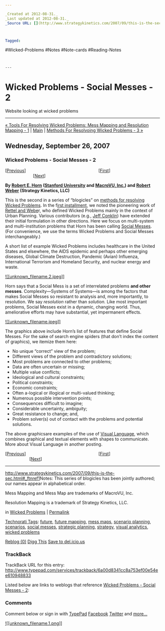 ```yaml
---

_Created at 2012-08-31._
_Last updated at 2012-08-31._
_Source URL: [](http://www.strategykinetics.com/2007/09/this-is-the-sec.html)._



Tagged: 
```
#Wicked-Problems #Notes #Note-cards #Reading-Notes
```


---
```


# Wicked Problems - Social Messes - 2


Website looking at wicked problems

* * *

[« Tools For Resolving Wicked Problems: Mess Mapping and Resolution Mapping - 1](http://www.strategykinetics.com/2007/09/wicked-problems.html) | [Main](http://www.strategykinetics.com/) | [Methods For Resolvoing Wicked Problems - 3 »](http://www.strategykinetics.com/2007/09/methods-for-res.html)

## Wednesday, September 26, 2007

### Wicked Problems - Social Messes - 2

\[[Previous](http://www.strategykinetics.com/2007/09/wicked-problems.html)\]                                                            \[[First](http://www.strategykinetics.com/2007/09/wicked-problems.html)\]                                                               \[[Next](http://www.strategykinetics.com/2007/09/methods-for-res.html)\]

**By [Robert E. Horn](http://www.strategykinetics.com/about-robert-e-horn.html) ([Stanford University](http://www.stanford.edu/~rhorn/) and [MacroVU, Inc.](http://www.macrovu.com/)) and [Robert Weber](http://www.strategykinetics.com/about-bob-weber.html) (Strategy Kinetics, LLC)**

This is the second in a series of “blogicles” on [methods for resolving Wicked Problems](http://www.strategykinetics.com/wicked_problems/index.html). In the f[irst installment](http://www.strategykinetics.com/2007/09/wicked-problems.html), we noted the pioneering work of [Rettel and Webe](http://www.uctc.net/mwebber/Rittel+Webber+Dilemmas+General_Theory_of_Planning.pdf)r, who defined Wicked Problems mainly in the context of Urban Planning. Various contributors (e.g., [Jeff Conklin](http://www.cognexus.org/id42.htm)) have extended their initial formulation in other directions. Here we focus on multi-system and multi-institution problems that Horn has been calling [Social Messes](http://www.stanford.edu/~rhorn/a/recent/SpchPackard.html). (For convenience, we use the terms Wicked Problems and Social Messes interchangeably.)

A short list of example Wicked Problems includes healthcare in the United States and elsewhere, the AIDS epidemic and perhaps other emerging diseases, Global Climate Destruction, Pandemic (Avian) Influenza, International Terrorism and Homeland Security, and nuclear energy and waste.

[![[unknown_filename.2.jpeg]]](http://robertweber.typepad.com/photos/uncategorized/2007/09/22/1representmesses.jpg)

Horn says that a Social Mess is a set of interrelated problems **and other messes**. Complexity—Systems of Systems—is among the factors that makes Social Messes so resistant to analysis and, more importantly, to resolution. We say _resolution_ rather than _solution._ Like most important problems, Social Messes exist in a dynamic, changing world. Thus, ameliorative efforts may have substantial, yet impermanent effects.

[![[unknown_filename.jpeg]]](http://robertweber.typepad.com/photos/uncategorized/2007/09/22/2represenmesses_3.jpg)

The graphics above include Horn’s list of features that define Social Messes. For the sake of search engine spiders (that don’t index the content of graphics), we itemize them here:

*   No unique “correct” view of the problem;
*   Different views of the problem and contradictory solutions;
*   Most problems are connected to other problems;
*   Data are often uncertain or missing;
*   Multiple value conflicts;
*   Ideological and cultural constraints;
*   Political constraints;
*   Economic constraints;
*   Often a-logical or illogical or multi-valued thinking;
*   Numerous possible intervention points;
*   Consequences difficult to imagine;
*   Considerable uncertainty, ambiguity;
*   Great resistance to change; and,
*   Problem solver(s) out of contact with the problems and potential solutions.

The above graphicsare examples of the use of [Visual Language](http://xplane.server101.com/product.php?productid=4&cat=1&page=1), which combines graphical and textual elements with shapes to communicate. More about Visual Language in another posting.

\[[Previous](http://www.strategykinetics.com/2007/09/wicked-problems.html)\]                                                            \[[First](http://www.strategykinetics.com/2007/09/wicked-problems.html)\]                                                            \[[Next](http://www.strategykinetics.com/2007/09/methods-for-res.html)\]

* * *

<http://www.strategykinetics.com/2007/09/this-is-the-sec.html#_ftnref1>Notes:
This series of blogicles has been jointly authored; our names appear in alphabetical order.

Mess Mapping and Mess Map are trademarks of MacroVU, Inc.

Resolution Mapping is a trademark of Strategy Kinetics, LLC.

in [Wicked Problems](http://www.strategykinetics.com/wicked_problems/) | [Permalink](http://www.strategykinetics.com/2007/09/this-is-the-sec.html)

[Technorati Tags](http://www.technorati.com/search/http://www.strategykinetics.com/2007/09/this-is-the-sec.html): [future](http://technorati.com/tag/future), [future mapping](http://technorati.com/tag/future%2Bmapping), [mess maps](http://technorati.com/tag/mess%2Bmaps), [scenario planning](http://technorati.com/tag/scenario%2Bplanning), [scenarios](http://technorati.com/tag/scenarios), [social messes](http://technorati.com/tag/social%2Bmesses), [strategic planning](http://technorati.com/tag/strategic%2Bplanning), [strategy](http://technorati.com/tag/strategy), [visual analytics](http://technorati.com/tag/visual%2Banalytics), [wicked problems](http://technorati.com/tag/wicked%2Bproblems)

[Reblog (0)](http://www.strategykinetics.com/2007/09/this-is-the-sec.html#) [Digg This](http://digg.com/submit?url=http%3A%2F%2Fwww.strategykinetics.com%2F2007%2F09%2Fthis-is-the-sec.html&phase=2) [Save to del.icio.us](http://del.icio.us/post)

### TrackBack

TrackBack URL for this entry:
http://www.typepad.com/services/trackback/6a00d8341cc8a753ef00e54ee610948833

Listed below are links to weblogs that reference [Wicked Problems - Social Messes - 2](http://www.strategykinetics.com/2007/09/this-is-the-sec.html):

### Comments

Comment below or sign in with [TypePad](http://www.typepad.com/sitelogin?uri=http%3A%2F%2Fwww.strategykinetics.com%2F2007%2F09%2Fthis-is-the-sec.html&fp=9a1b5a49ef7b7da650205c9d5e20766d&view_uri=http%3A%2F%2Fprofile.typepad.com%2F&via=blogside&post_uri=http://www.strategykinetics.com/2007/09/this-is-the-sec.html) [Facebook](http://www.typepad.com/sitelogin?uri=http%3A%2F%2Fwww.strategykinetics.com%2F2007%2F09%2Fthis-is-the-sec.html&fp=9a1b5a49ef7b7da650205c9d5e20766d&view_uri=http%3A%2F%2Fprofile.typepad.com%2F&via=blogside&service=facebook&post_uri=http://www.strategykinetics.com/2007/09/this-is-the-sec.html) [Twitter](http://www.typepad.com/sitelogin?uri=http%3A%2F%2Fwww.strategykinetics.com%2F2007%2F09%2Fthis-is-the-sec.html&fp=9a1b5a49ef7b7da650205c9d5e20766d&view_uri=http%3A%2F%2Fprofile.typepad.com%2F&via=blogside&service=twitter&post_uri=http://www.strategykinetics.com/2007/09/this-is-the-sec.html) and [more...](http://www.typepad.com/sitelogin?uri=http%3A%2F%2Fwww.strategykinetics.com%2F2007%2F09%2Fthis-is-the-sec.html&fp=9a1b5a49ef7b7da650205c9d5e20766d&view_uri=http%3A%2F%2Fprofile.typepad.com%2F&via=blogside&service=openid&post_uri=http://www.strategykinetics.com/2007/09/this-is-the-sec.html)

[![[unknown_filename.1.png]]](http://www.typepad.com/)

